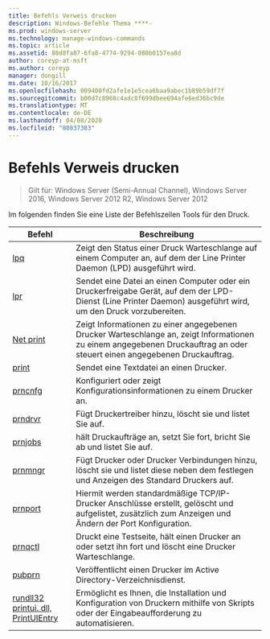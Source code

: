 ```yaml
---
title: Befehls Verweis drucken
description: Windows-Befehle Thema ****-
ms.prod: windows-server
ms.technology: manage-windows-commands
ms.topic: article
ms.assetid: 88d8fa87-6fa8-4774-9294-080b0157ea8d
author: coreyp-at-msft
ms.author: coreyp
manager: dongill
ms.date: 10/16/2017
ms.openlocfilehash: 009400fd2afe1e1e5cea6baa9abec1b89b59df7f
ms.sourcegitcommit: b00d7c8968c4adc8f699dbee694afe6ed36bc9de
ms.translationtype: MT
ms.contentlocale: de-DE
ms.lasthandoff: 04/08/2020
ms.locfileid: "80837383"
---
```

# <a name="print-command-reference"></a>Befehls Verweis drucken

>Gilt für: Windows Server (Semi-Annual Channel), Windows Server 2016, Windows Server 2012 R2, Windows Server 2012

Im folgenden finden Sie eine Liste der Befehlszeilen Tools für den Druck.

|                         Befehl                          |                                                                Beschreibung                                                                 |
|----------------------------------------------------------|--------------------------------------------------------------------------------------------------------------------------------------------|
|                       [lpq](lpq.md)                       |                           Zeigt den Status einer Druck Warteschlange auf einem Computer an, auf dem der Line Printer Daemon (LPD) ausgeführt wird.                            |
|                      [lpr](lpr.md)                       |      Sendet eine Datei an einen Computer oder ein Druckerfreigabe Gerät, auf dem der LPD-Dienst (Line Printer Daemon) ausgeführt wird, um den Druck vorzubereiten.       |
|                [Net print](net-print.md)                 | Zeigt Informationen zu einer angegebenen Drucker Warteschlange an, zeigt Informationen zu einem angegebenen Druckauftrag an oder steuert einen angegebenen Druckauftrag. |
|                    [print](print.md)                     |                                                      Sendet eine Textdatei an einen Drucker.                                                       |
|                  [prncnfg](prncnfg.md)                   |                                     Konfiguriert oder zeigt Konfigurationsinformationen zu einem Drucker an.                                      |
|                  [prndrvr](prndrvr.md)                   |                                                 Fügt Druckertreiber hinzu, löscht sie und listet Sie auf.                                                  |
|                  [prnjobs](prnjobs.md)                   |                                              hält Druckaufträge an, setzt Sie fort, bricht Sie ab und listet Sie auf.                                               |
|                  [prnmngr](prnmngr.md)                   |            Fügt Drucker oder Drucker Verbindungen hinzu, löscht sie und listet diese neben dem festlegen und Anzeigen des Standard Druckers auf.            |
|                  [prnport](prnport.md)                   |           Hiermit werden standardmäßige TCP/IP-Drucker Anschlüsse erstellt, gelöscht und aufgelistet, zusätzlich zum Anzeigen und Ändern der Port Konfiguration.            |
|                  [prnqctl](prnqctl.md)                   |                                Druckt eine Testseite, hält einen Drucker an oder setzt ihn fort und löscht eine Drucker Warteschlange.                                |
|                   [pubprn](pubprn.md)                    |                                       Veröffentlicht einen Drucker im Active Directory-Verzeichnisdienst.                                       |
| [rundll32 printui. dll, PrintUIEntry](rundll32-printui.md) |                Ermöglicht es Ihnen, die Installation und Konfiguration von Druckern mithilfe von Skripts oder der Eingabeaufforderung zu automatisieren.                 |

